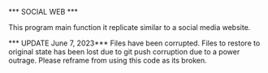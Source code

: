 
*** SOCIAL WEB ***

This program main function it replicate similar to a social media website.

*** UPDATE June 7, 2023***
Files have been corrupted. Files to restore to original state has been lost due to git push corruption due to a power outrage. Please reframe from using this code as its broken.
